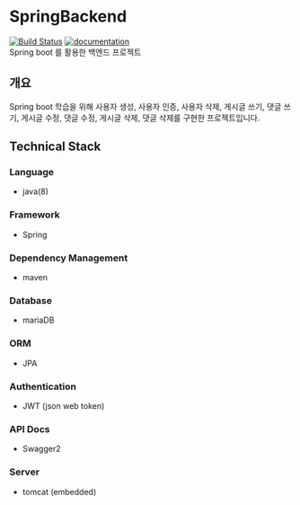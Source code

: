 # SpringBackend
[![Build Status](https://travis-ci.com/hwangseonu/SpringBackend.svg?branch=master)](https://travis-ci.com/hwangseonu/SpringBackend)
[![documentation](https://img.shields.io/badge/documentation-reference-blue.svg?style=flat)](https://spring.mocha.ga/swagger-ui.html)  
Spring boot 를 활용한 백엔드 프로젝트

## 개요
Spring boot 학습을 위해 사용자 생성, 사용자 인증, 사용자 삭제, 게시글 쓰기, 댓글 쓰기, 게시글 수정, 댓글 수정, 게시글 삭제, 댓글 삭제를 구현한 프로젝트입니다. 

## Technical Stack

### Language
- java(8)

### Framework
- Spring

### Dependency Management
- maven

### Database
- mariaDB

### ORM
- JPA

### Authentication
- JWT (json web token)

### API Docs
- Swagger2

### Server
- tomcat (embedded)